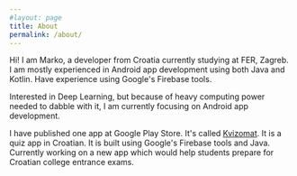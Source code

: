 ```yaml
---
#layout: page
title: About
permalink: /about/
---
```


Hi!
I am Marko, a developer from Croatia currently studying at FER, Zagreb.
I am mostly experienced in Android app development using both Java and Kotlin. Have experience using Google's Firebase tools.

Interested in Deep Learning, but because of heavy computing power needed to dabble with it, I am currently focusing on Android app development.

I have published one app at Google Play Store. It's called [Kvizomat](https://play.google.com/store/apps/details?id=com.markojerkic.kvizomat). It is a quiz app in Croatian. It is built using Google's Firebase tools and Java.
Currently working on a new app which would help students prepare for Croatian college entrance exams.
